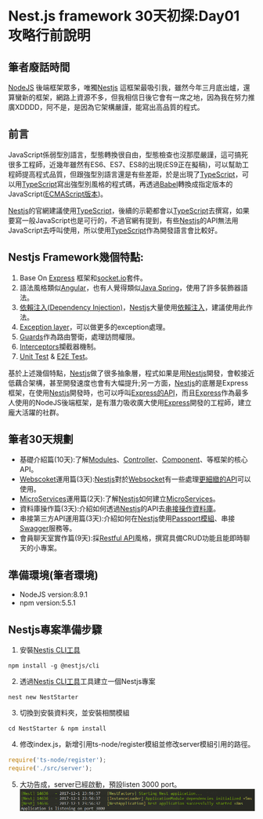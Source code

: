 # Nest.js framework 30天初探:Day01 攻略行前說明

## 筆者廢話時間
[NodeJS](https://nodejs.org/en/) 後端框架眾多，唯獨[Nestjs](https://nestjs.com/) 這框架最吸引我，雖然今年三月底出爐，還算蠻新的框架，網路上資源不多，但我相信日後它會有一席之地，因為我在努力推廣XDDDD，阿不是，是因為它架構嚴謹，能寫出高品質的程式。


## 前言
JavaScript係弱型別語言，型態轉換很自由，型態檢查也沒那麼嚴謹，這可搞死很多工程師，近幾年雖然有ES6、ES7、ES8的出現(ES9正在擬稿)，可以幫助工程師提高程式品質，但跟強型別語言還是有些差距，於是出現了[TypeScript](https://www.typescriptlang.org/)，可以用[TypeScript](https://www.typescriptlang.org/)寫出強型別風格的程式碼，再透過[Babel](https://babeljs.io/)轉換成指定版本的JavaScript([ECMAScript版本](https://en.wikipedia.org/wiki/ECMAScript))。

[Nestjs](https://nestjs.com/)的官網建議使用[TypeScript](https://www.typescriptlang.org/)，後續的示範都會以[TypeScript](https://www.typescriptlang.org/)去撰寫，如果要寫一般JavaScript也是可行的，不過官網有提到，有些[Nestjs](https://nestjs.com/)的API無法用JavaScript去呼叫使用，所以使用[TypeScript](https://www.typescriptlang.org/)作為開發語言會比較好。

## Nestjs Framework幾個特點:
1. Base On [Express](http://expressjs.com/) 框架和[socket.io](https://socket.io/)套件。
2. 語法風格類似[Angular](https://angular.io/)，也有人覺得類似[Java Spring](https://spring.io/)，使用了許多裝飾器語法。
3. [依賴注入(Dependency Injection)](https://zh.wikipedia.org/wiki/%E4%BE%9D%E8%B5%96%E6%B3%A8%E5%85%A5)，[Nestjs](https://nestjs.com/)大量使用[依賴注入](https://docs.nestjs.com/fundamentals/dependency-injection)，建議使用此作法。
4. [Exception layer](https://docs.nestjs.com/exception-filters)，可以做更多的exception處理。
5. [Guards](https://docs.nestjs.com/guards)作為路由警衛，處理訪問權限。
6. [Interceptors](https://docs.nestjs.com/interceptors)攔截器機制。
7. [Unit Test](https://docs.nestjs.com/fundamentals/unit-testing) & [E2E Test](https://docs.nestjs.com/fundamentals/e2e-testing)。

基於上述幾個特點，[Nestjs](https://nestjs.com/)做了很多抽象層，程式如果是用[Nestjs](https://nestjs.com/)開發，會較接近低藕合架構，甚至開發速度也會有大幅提升;另一方面，[Nestjs](https://nestjs.com/)的底層是Express框架，在使用[Nestjs](https://nestjs.com/)開發時，也可以呼叫[Express的API](https://docs.nestjs.com/controllers)，而且[Express](http://expressjs.com/)作為最多人使用的NodeJS後端框架，是有潛力吸收廣大使用[Express](http://expressjs.com/)開發的工程師，建立龐大活躍的社群。

## 筆者30天規劃
* 基礎介紹篇(10天):了解[Modules](https://docs.nestjs.com/modules)、[Controller](https://docs.nestjs.com/controllers)、[Component](https://docs.nestjs.com/components)、等框架的核心API。
* [Webscoket](https://developer.mozilla.org/zh-TW/docs/WebSockets/WebSockets_reference/WebSocket)運用篇(3天):[Nestjs](https://nestjs.com/)對於[Websocket](https://developer.mozilla.org/zh-TW/docs/WebSockets/WebSockets_reference/WebSocket)有一些處理[更細緻的API](https://docs.nestjs.com/websockets/gateways)可以使用。
* [MicroServices](https://zh.wikipedia.org/zh-tw/%E5%BE%AE%E6%9C%8D%E5%8B%99)運用篇(2天):了解[Nestjs](https://nestjs.com/)如何建立[MicroServices](https://docs.nestjs.com/microservices/basics)。
* 資料庫操作篇(3天):介紹如何透過[Nestjs](https://nestjs.com/)的API去[串接操作資料庫](https://docs.nestjs.com/recipes/sql-typeorm)。
* 串接第三方API運用篇(3天):介紹如何在[Nestjs](https://nestjs.com/)使用[Passport模組](https://docs.nestjs.com/recipes/passport)、串接[Swagger](https://docs.nestjs.com/recipes/swagger)服務等。
* 會員聊天室實作篇(9天):採[Restful API](https://stackoverflow.com/questions/671118/what-exactly-is-restful-programming)風格，撰寫具備CRUD功能且能即時聊天的小專案。

## 準備環境(筆者環境)
* NodeJS version:8.9.1
* npm version:5.5.1

## Nestjs專案準備步驟
1. 安裝[Nestjs CLI工具](https://github.com/nestjs/nest-cli)
```
npm install -g @nestjs/cli
```
2. 透過[Nestjs CLI工具](https://github.com/nestjs/nest-cli)工具建立一個Nestjs專案
```
nest new NestStarter
```
3. 切換到安裝資料夾，並安裝相關模組
```
cd NestStarter & npm install
```
4. 修改index.js，新增引用ts-node/register模組並修改server模組引用的路徑。
```typescript
require('ts-node/register');
require('./src/server');
```
5. 大功告成，server已經啟動，預設listen 3000 port。
![查看http://localhost:3000/](./ScreenShot/Server-Start.png)